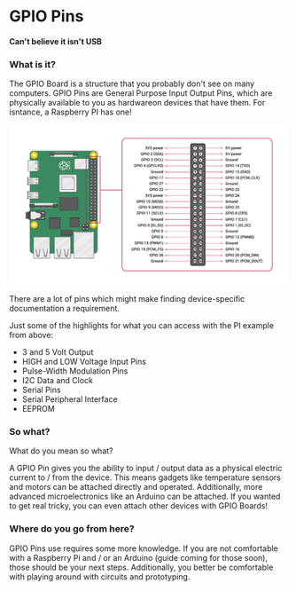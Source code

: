 # GPIO Pins
#### Can't believe it isn't USB

### What is it?
The GPIO Board is a structure that you probably don't see on many computers. GPIO Pins are General Purpose Input Output Pins, which are physically available to you as hardwareon devices that have them. For isntance, a Raspberry PI has one!

![](rsc/GPIO-Pinout-Diagram-2.png)

There are a lot of pins which might make finding device-specific documentation a requirement.

Just some of the highlights for what you can access with the PI example from above:
* 3 and 5 Volt Output
* HIGH and LOW Voltage Input Pins
* Pulse-Width Modulation Pins
* I2C Data and Clock
* Serial Pins
* Serial Peripheral Interface
* EEPROM

### So what?
What do you mean so what?

A GPIO Pin gives you the ability to input / output data as a physical electric current to / from the device. This means gadgets like temperature sensors and motors can be attached directly and operated. Additionally, more advanced microelectronics like an Arduino can be attached. If you wanted to get real tricky, you can even attach other devices with GPIO Boards!

### Where do you go from here?
GPIO Pins use requires some more knowledge. If you are not comfortable with a Raspberry Pi and / or an Arduino (guide coming for those soon), those should be your next steps. Additionally, you better be comfortable with playing around with circuits and prototyping.

